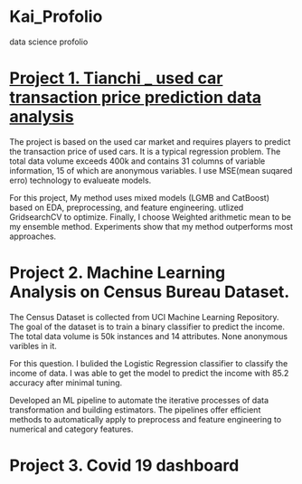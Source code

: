 # Kai_Profolio
data science profolio


# [Project 1. Tianchi _ used car transaction price prediction data analysis](https://github.com/YangkaiRen/used_car_DA)


The project is based on the used car market and requires players to predict the transaction price of used cars. It is a typical regression problem. The total data volume exceeds 400k and contains 31 columns of variable information, 15 of which are anonymous variables. I use MSE(mean suqared erro) technology to evalueate models.    

For this project, My method uses mixed models (LGMB and CatBoost) based on EDA, preprocessing, and feature engineering. utlized GridsearchCV to optimize. Finally, I choose Weighted arithmetic mean to be my ensemble method. Experiments show that my method outperforms most approaches.



# Project 2. Machine Learning Analysis on Census Bureau Dataset.


The Census Dataset is collected from UCI Machine Learning Repository. The goal of the dataset is to train a binary classifier to predict the income. The total data volume is 50k instances and 14 attributes. None anonymous varibles in it.    



For this question. I bulided the Logistic Regression classifier to classify the income of data. I was able to get the model to predict the income with 85.2 accuracy after minimal tuning. 

 Developed an ML pipeline to automate the iterative processes of data transformation and building estimators. The pipelines offer efficient methods to automatically apply to preprocess and feature engineering to numerical and category features.   



# Project 3. Covid 19 dashboard


